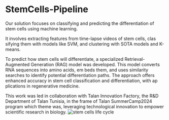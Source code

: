# StemCells-Pipeline
Our solution focuses on classifying and predicting the differentiation of stem cells using machine learning.



It involves extracting features from time-lapse videos of stem cells, clas sifying them with models like SVM, and clustering with SOTA models and K-means.



To predict how stem cells will differentiate, a specialized Retrieval-Augmented Generation (RAG) model was developed. This model converts RNA sequences into amino acids, em beds them, and uses similarity searches to identify potential differentiation paths. The approach offers enhanced accuracy in stem cell classification and differentiation, with ap plications in regenerative medicine.



This work was led in collaboration with Talan Innovation Factory, the R&D Department of Talan Tunisia, in the frame of Talan SummerCamp2024 program which theme was, leveraging technological innovation to empower scientific research in biology. 
![stem cells life cycle](https://github.com/user-attachments/assets/98e70e2a-bb93-421e-acda-6953b1708c4b)
